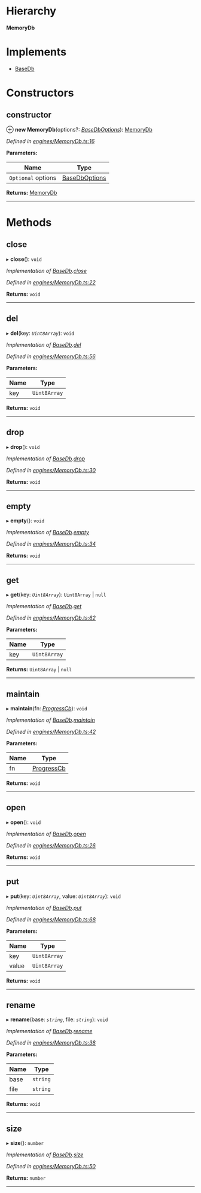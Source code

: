

# Hierarchy

**MemoryDb**

# Implements

* [BaseDb](../interfaces/_types_.basedb.md)

# Constructors

<a id="constructor"></a>

##  constructor

⊕ **new MemoryDb**(options?: *[BaseDbOptions](../modules/_types_.md#basedboptions)*): [MemoryDb](_engines_memorydb_.memorydb.md)

*Defined in [engines/MemoryDb.ts:16](https://github.com/polkadot-js/common/blob/9c03ec8/packages/db/src/engines/MemoryDb.ts#L16)*

**Parameters:**

| Name | Type |
| ------ | ------ |
| `Optional` options | [BaseDbOptions](../modules/_types_.md#basedboptions) |

**Returns:** [MemoryDb](_engines_memorydb_.memorydb.md)

___

# Methods

<a id="close"></a>

##  close

▸ **close**(): `void`

*Implementation of [BaseDb](../interfaces/_types_.basedb.md).[close](../interfaces/_types_.basedb.md#close)*

*Defined in [engines/MemoryDb.ts:22](https://github.com/polkadot-js/common/blob/9c03ec8/packages/db/src/engines/MemoryDb.ts#L22)*

**Returns:** `void`

___
<a id="del"></a>

##  del

▸ **del**(key: *`Uint8Array`*): `void`

*Implementation of [BaseDb](../interfaces/_types_.basedb.md).[del](../interfaces/_types_.basedb.md#del)*

*Defined in [engines/MemoryDb.ts:56](https://github.com/polkadot-js/common/blob/9c03ec8/packages/db/src/engines/MemoryDb.ts#L56)*

**Parameters:**

| Name | Type |
| ------ | ------ |
| key | `Uint8Array` |

**Returns:** `void`

___
<a id="drop"></a>

##  drop

▸ **drop**(): `void`

*Implementation of [BaseDb](../interfaces/_types_.basedb.md).[drop](../interfaces/_types_.basedb.md#drop)*

*Defined in [engines/MemoryDb.ts:30](https://github.com/polkadot-js/common/blob/9c03ec8/packages/db/src/engines/MemoryDb.ts#L30)*

**Returns:** `void`

___
<a id="empty"></a>

##  empty

▸ **empty**(): `void`

*Implementation of [BaseDb](../interfaces/_types_.basedb.md).[empty](../interfaces/_types_.basedb.md#empty)*

*Defined in [engines/MemoryDb.ts:34](https://github.com/polkadot-js/common/blob/9c03ec8/packages/db/src/engines/MemoryDb.ts#L34)*

**Returns:** `void`

___
<a id="get"></a>

##  get

▸ **get**(key: *`Uint8Array`*): `Uint8Array` \| `null`

*Implementation of [BaseDb](../interfaces/_types_.basedb.md).[get](../interfaces/_types_.basedb.md#get)*

*Defined in [engines/MemoryDb.ts:62](https://github.com/polkadot-js/common/blob/9c03ec8/packages/db/src/engines/MemoryDb.ts#L62)*

**Parameters:**

| Name | Type |
| ------ | ------ |
| key | `Uint8Array` |

**Returns:** `Uint8Array` \| `null`

___
<a id="maintain"></a>

##  maintain

▸ **maintain**(fn: *[ProgressCb](../modules/_types_.md#progresscb)*): `void`

*Implementation of [BaseDb](../interfaces/_types_.basedb.md).[maintain](../interfaces/_types_.basedb.md#maintain)*

*Defined in [engines/MemoryDb.ts:42](https://github.com/polkadot-js/common/blob/9c03ec8/packages/db/src/engines/MemoryDb.ts#L42)*

**Parameters:**

| Name | Type |
| ------ | ------ |
| fn | [ProgressCb](../modules/_types_.md#progresscb) |

**Returns:** `void`

___
<a id="open"></a>

##  open

▸ **open**(): `void`

*Implementation of [BaseDb](../interfaces/_types_.basedb.md).[open](../interfaces/_types_.basedb.md#open)*

*Defined in [engines/MemoryDb.ts:26](https://github.com/polkadot-js/common/blob/9c03ec8/packages/db/src/engines/MemoryDb.ts#L26)*

**Returns:** `void`

___
<a id="put"></a>

##  put

▸ **put**(key: *`Uint8Array`*, value: *`Uint8Array`*): `void`

*Implementation of [BaseDb](../interfaces/_types_.basedb.md).[put](../interfaces/_types_.basedb.md#put)*

*Defined in [engines/MemoryDb.ts:68](https://github.com/polkadot-js/common/blob/9c03ec8/packages/db/src/engines/MemoryDb.ts#L68)*

**Parameters:**

| Name | Type |
| ------ | ------ |
| key | `Uint8Array` |
| value | `Uint8Array` |

**Returns:** `void`

___
<a id="rename"></a>

##  rename

▸ **rename**(base: *`string`*, file: *`string`*): `void`

*Implementation of [BaseDb](../interfaces/_types_.basedb.md).[rename](../interfaces/_types_.basedb.md#rename)*

*Defined in [engines/MemoryDb.ts:38](https://github.com/polkadot-js/common/blob/9c03ec8/packages/db/src/engines/MemoryDb.ts#L38)*

**Parameters:**

| Name | Type |
| ------ | ------ |
| base | `string` |
| file | `string` |

**Returns:** `void`

___
<a id="size"></a>

##  size

▸ **size**(): `number`

*Implementation of [BaseDb](../interfaces/_types_.basedb.md).[size](../interfaces/_types_.basedb.md#size)*

*Defined in [engines/MemoryDb.ts:50](https://github.com/polkadot-js/common/blob/9c03ec8/packages/db/src/engines/MemoryDb.ts#L50)*

**Returns:** `number`

___

